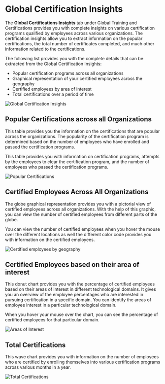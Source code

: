 # Global Certification Insights

The **Global Certifications Insights** tab under Global Training and Certifications provides you with complete insights on various certification programs qualified by employees across various organizations. The certification insights allow you to extract information on the popular certifications, the total number of certificates completed, and much other information related to the certifications.

The following list provides you with the complete details that can be extracted from the Global Certification Insights:

* Popular certification programs across all organizations
* Graphical representation of your certified employees across the geography
* Certified employees by area of interest
* Total certifications over a period of time

![Global Certification Insights](https://files.gitbook.com/v0/b/gitbook-28427.appspot.com/o/assets%2F-MgAESFs0H7zYsmTgcOZ%2F-MjSv1pO4DJPRd8RcJ\_Y%2F-MjSw47F8vD4CV-NjX7K%2FGlobal\_Certification.png?alt=media\&token=3ddccadd-b32b-4e06-92da-d91e63ec1afb)

## Popular Certifications across all Organizations

This table provides you the information on the certifications that are popular across the organizations. The popularity of the certification program is determined based on the number of employees who have enrolled and passed the certification programs.

This table provides you with information on certification programs, attempts by the employees to clear the certification program, and the number of employees who passed the certification programs.

![Popular Certifications](https://files.gitbook.com/v0/b/gitbook-28427.appspot.com/o/assets%2F-MgAESFs0H7zYsmTgcOZ%2F-MglCVWrBVZn1ijVk0wa%2F-MglE1MdmvjV-oyO5SHt%2FPopular%20Certifications%20.png?alt=media\&token=99106836-0e24-4ffb-b7c3-199d83a48c36)

## Certified Employees Across All Organizations

The globe graphical representation provides you with a pictorial view of certified employees across all organizations. With the help of this graphic, you can view the number of certified employees from different parts of the globe.

You can view the number of certified employees when you hover the mouse over the different locations as well the different color code provides you with information on the certified employees.

![Certified employees by geography](https://files.gitbook.com/v0/b/gitbook-28427.appspot.com/o/assets%2F-MgAESFs0H7zYsmTgcOZ%2F-Miyi788qQemIRyCl9jA%2F-Miykjr199likZ2KXvoq%2FGlobal\_Certifications.png?alt=media\&token=4b51f887-58d7-49a2-b3c3-d4c40f3e05a5)

## Certified Employees based on their area of interest

This donut chart provides you with the percentage of certified employees based on their areas of interest in different technological domains. It gives you an overview of the employee percentages who are interested in pursuing certification in a specific domain. You can identify the areas of employee interest in a particular technological domain.

When you hover your mouse over the chart, you can see the percentage of certified employees for that particular domain.

![Areas of Interest](https://files.gitbook.com/v0/b/gitbook-28427.appspot.com/o/assets%2F-MgAESFs0H7zYsmTgcOZ%2F-Miyi788qQemIRyCl9jA%2F-Miyl1JwB4L026Hs9yLG%2FGlobal\_Interest.png?alt=media\&token=92bcc6b0-2a6f-43de-916f-c260b3ea5d4e)

## Total Certifications

This wave chart provides you with information on the number of employees who are certified by enrolling themselves into various certification programs across various months in a year.

![Total Certifications](https://files.gitbook.com/v0/b/gitbook-28427.appspot.com/o/assets%2F-MgAESFs0H7zYsmTgcOZ%2F-Miyl8KUWNjDDXpOtzEN%2F-Miyp81sw0tCgy7CWJB-%2FGlobal\_Certifications%20.png?alt=media\&token=510d6d1e-0de7-4eb6-b594-f7b50f611f4d)
